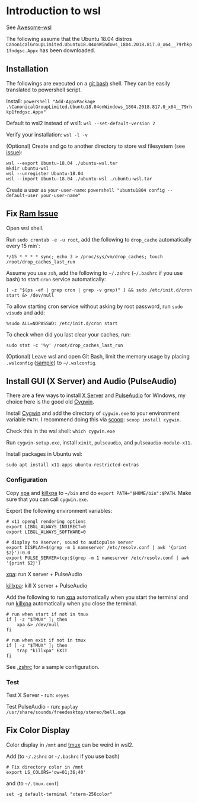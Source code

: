 # Introduction to wsl
See [Awesome-wsl](https://github.com/sirredbeard/Awesome-WSL)

The following assume that the Ubuntu 18.04 distros `CanonicalGroupLimited.Ubuntu18.04onWindows_1804.2018.817.0_x64__79rhkp1fndgsc.Appx` has been downloaded.

## Installation
The followings are executed on a [git bash](https://gitforwindows.org/) shell. They can be easily translated to powershell script.

Install: 
`powershell "Add-AppxPackage .\CanonicalGroupLimited.Ubuntu18.04onWindows_1804.2018.817.0_x64__79rhkp1fndgsc.Appx"`

Default to wsl2 instead of wsl1:
`wsl --set-default-version 2`

Verify your installation:
`wsl -l -v`

(Optional) Create and go to another directory to store wsl filesystem (see [issue](https://github.com/MicrosoftDocs/WSL/issues/412)):
```
wsl --export Ubuntu-18.04 ./ubuntu-wsl.tar
mkdir ubuntu-wsl
wsl --unregister Ubuntu-18.04
wsl --import Ubuntu-18.04 ./ubuntu-wsl ./ubuntu-wsl.tar
```

Create a user as `your-user-name`:
`powershell "ubuntu1804 config --default-user your-user-name"`


## Fix [Ram Issue](https://github.com/microsoft/WSL/issues/4166)
Open wsl shell.

Run `sudo crontab -e -u root`, add the following to `drop_cache` automatically every 15 min`:
```
*/15 * * * * sync; echo 3 > /proc/sys/vm/drop_caches; touch /root/drop_caches_last_run
```

Assume you use `zsh`, add the following to `~/.zshrc` (`~/.bashrc` if you use bash) to start `cron` service automatically:
```
[ -z "$(ps -ef | grep cron | grep -v grep)" ] && sudo /etc/init.d/cron start &> /dev/null
```

To allow starting cron service without asking by root password, run `sudo visudo` and add:
```
%sudo ALL=NOPASSWD: /etc/init.d/cron start
```

To check when did you last clear your caches, run:
```
sudo stat -c '%y' /root/drop_caches_last_run
```

(Optional) Leave wsl and open Git Bash, limit the memory usage by placing `.wslconfig` ([sample](dotfiles/.wslconfig)) to `~/.wslconfig`.

## Install GUI (X Server) and Audio (PulseAudio)
There are a few ways to install [X Server](https://www.x.org/wiki/) and [PulseAudio](https://www.freedesktop.org/wiki/Software/PulseAudio/) for Windows, my choice here is the good old [Cygwin](https://www.cygwin.com/).

Install [Cygwin](https://www.cygwin.com/) and add the directory of `cygwin.exe` to your environment variable `PATH`. I recommend doing this via [scoop](https://scoop.sh/): `scoop install cygwin`.

Check this in the wsl shell: `which cygwin.exe`

Run `cygwin-setup.exe`, install `xinit`, `pulseaudio`, and `pulseaudio-module-x11`. 

Install packages in Ubuntu wsl:
```
sudo apt install x11-apps ubuntu-restricted-extras
```

### Configuration
Copy [xpa](bin/xpa) and [killxpa](bin/killxpa) to `~/bin` and do `export PATH="$HOME/bin":$PATH`. Make sure that you can call `cygwin.exe`.

Export the following environment variables:
```
# x11 opengl rendering options
export LIBGL_ALWAYS_INDIRECT=0
export LIBGL_ALWAYS_SOFTWARE=0

# display to Xserver, sound to audiopulse server
export DISPLAY=$(grep -m 1 nameserver /etc/resolv.conf | awk '{print $2}'):0.0
export PULSE_SERVER=tcp:$(grep -m 1 nameserver /etc/resolv.conf | awk '{print $2}')
```

[xpa](bin/xpa): run X server + PulseAudio 

[killxpa](bin/killxpa): kill X server + PulseAudio 


Add the following to run [xpa](bin/xpa) automatically when you start the terminal and run [killxpa](bin/killxpa) automatically when you close the terminal.

```
# run when start if not in tmux
if [ -z "$TMUX" ]; then
    xpa &> /dev/null
fi

# run when exit if not in tmux
if [ -z "$TMUX" ]; then
    trap "killxpa" EXIT
fi
```

See [.zshrc](dotfiles/.zshrc) for a sample configuration.

### Test
Test X Server - run: `xeyes`

Test PulseAudio - run: `paplay /usr/share/sounds/freedesktop/stereo/bell.oga`

## Fix Color Display
Color display in `/mnt` and [tmux](https://github.com/tmux/tmux/wiki) can be weird in wsl2.

Add (to `~/.zshrc` or `~/.bashrc` if you use bash)
```
# Fix directory color in /mnt
export LS_COLORS='ow=01;36;40'

```

and (to `~/.tmux.conf`)
```
set -g default-terminal "xterm-256color"
```
